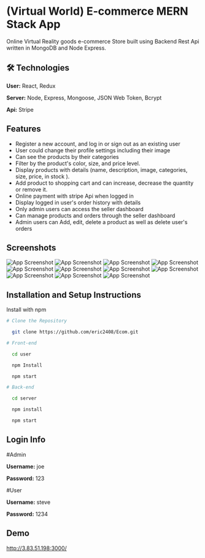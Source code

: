 
# (Virtual World) E-commerce MERN Stack App

Online Virtual Reality goods e-commerce Store built using Backend Rest Api written in MongoDB and Node Express. 


## 🛠 Technologies

**User:** React, Redux

**Server:** Node, Express, Mongoose, JSON Web Token, Bcrypt

**Api:** Stripe




## Features

- Register a new account, and log in or sign out as an existing user
- User could change their profile settings including their image
- Can see the products by their categories 
- Filter by the product's color, size, and price level.
- Display products with details (name, description, image, categories, size, price, in stock ).
- Add product to shopping cart and can increase, decrease the quantity or remove it.
- Online payment with stripe Api when logged in
- Display logged in user's order history with details
- Only admin users can access the seller dashboard
- Can manage products and orders through the seller dashboard 
- Admin users can Add, edit, delete a product as well as delete user's orders







## Screenshots

![App Screenshot](https://i.ibb.co/Bsc1BM7/16.png)
![App Screenshot](https://i.ibb.co/1sW4KmW/17.png)
![App Screenshot](https://i.ibb.co/cybXv7B/18.png)
![App Screenshot](https://i.ibb.co/pjjyvtr/20.png)
![App Screenshot](https://i.ibb.co/x52dcZz/21.png)
![App Screenshot](https://i.ibb.co/NFHjX9T/22.png)
![App Screenshot](https://i.ibb.co/DWqn580/24.png)
![App Screenshot](https://i.ibb.co/YNYrpgq/25.png)
![App Screenshot](https://i.ibb.co/FHN40np/26.png)
![App Screenshot](https://i.ibb.co/Zgt2Y9P/27.png)
![App Screenshot](https://i.ibb.co/Vpvk4sP/28.png)







## Installation and Setup Instructions

Install with npm

```bash
# Clone the Repository

  git clone https://github.com/eric2408/Ecom.git

# Front-end

  cd user 

  npm Install

  npm start

# Back-end

  cd server

  npm install

  npm start
```
    
## Login Info

#Admin

**Username:** joe

**Password:** 123


#User

**Username:** steve

**Password:** 1234

## Demo

http://3.83.51.198:3000/
